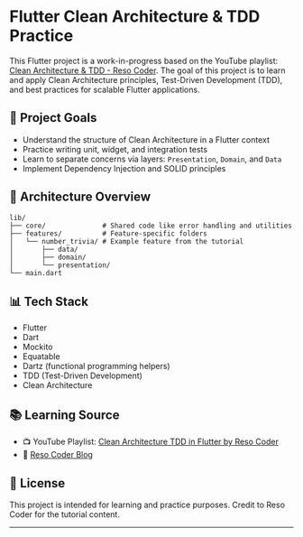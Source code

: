 # Flutter Clean Architecture & TDD Practice

This Flutter project is a work-in-progress based on the YouTube playlist: [Clean Architecture & TDD - Reso Coder](https://www.youtube.com/watch?v=KjE2IDphA_U&list=PLB6lc7nQ1n4iYGE_khpXRdJkJEp9WOech). The goal of this project is to learn and apply Clean Architecture principles, Test-Driven Development (TDD), and best practices for scalable Flutter applications.

## 🚀 Project Goals

* Understand the structure of Clean Architecture in a Flutter context
* Practice writing unit, widget, and integration tests
* Learn to separate concerns via layers: `Presentation`, `Domain`, and `Data`
* Implement Dependency Injection and SOLID principles


## 🔗 Architecture Overview

```
lib/
├── core/              # Shared code like error handling and utilities
├── features/          # Feature-specific folders
│   └── number_trivia/ # Example feature from the tutorial
│       ├── data/
│       ├── domain/
│       └── presentation/
└── main.dart
```

## 📊 Tech Stack

* Flutter
* Dart
* Mockito
* Equatable
* Dartz (functional programming helpers)
* TDD (Test-Driven Development)
* Clean Architecture

## 📚 Learning Source

* 📺 YouTube Playlist: [Clean Architecture TDD in Flutter by Reso Coder](https://www.youtube.com/watch?v=KjE2IDphA_U&list=PLB6lc7nQ1n4iYGE_khpXRdJkJEp9WOech)
* 📘 [Reso Coder Blog](https://resocoder.com/clean-architecture-tdd/)

## 📄 License

This project is intended for learning and practice purposes. Credit to Reso Coder for the tutorial content.

---
